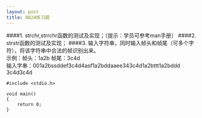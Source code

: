 ```yaml
---
layout: post
title: 0824练习题
---
```

####1.
strchr,strrchr函数的测试及实现；（提示：学员可参考man手册）
####2.
strstr函数的测试及实现；
####3.
输入字符串，同时输入帧头和帧尾（可多个字符），将该字符串中合法的帧识别出来。<br>
示例：帧头：1a2b  帧尾：3c4d<br>
输入字串：001a2bssddef3c4d4asf1a2bddaaee343c4d1a2bttt1a2bddd 3c4d3c4d

    #include <stdio.h>
    
    void main()
    {
        return 0;
    }
